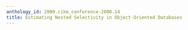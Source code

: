 ```yaml
---
anthology_id: 2000.cikm_conference-2000.14
title: Estimating Nested Selectivity in Object-Oriented Databases
---
```

